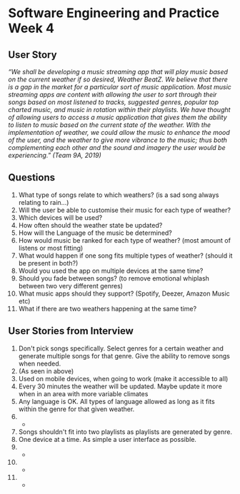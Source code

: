 # Software Engineering and Practice Week 4

## User Story
*“We shall be developing a music streaming app that will play music based on the current weather if so desired, Weather BeatZ. We believe that there is a gap in the market for a particular sort of music application. Most music streaming apps are content with allowing the user to sort through their songs based on most listened to tracks, suggested genres, popular top charted music, and music in rotation within their playlists. We have thought of allowing users to access a music application that gives them the ability to listen to music based on the current state of the weather. With the implementation of weather, we could allow the music to enhance the mood of the user, and the weather to give more vibrance to the music; thus both complementing each other and the sound and imagery the user would be experiencing.” (Team 9A, 2019)*


## Questions
1. What type of songs relate to which weathers? (is a sad song always relating to rain...)
2. Will the user be able to customise their music for each type of weather?
3. Which devices will be used?
4. How often should the weather state be updated?
5. How will the Language of the music be determined?
6. How would music be ranked for each type of weather? (most amount of listens or most fitting)
7. What would happen if one song fits multiple types of weather? (should it be present in both?)
8. Would you used the app on multiple devices at the same time?
9. Should you fade between songs? (to remove emotional whiplash between two very different genres)
10. What music apps should they support? (Spotify, Deezer, Amazon Music etc)
11. What if there are two weathers happening at the same time?


## User Stories from Interview
1. Don't pick songs specifically. Select genres for a certain weather and generate multiple songs for that genre. Give the ability to remove songs when needed.
2. (As seen in above)
3. Used on mobile devices, when going to work (make it accessible to all)
4. Every 30 minutes the weather will be updated. Maybe update it more when in an area with more variable climates
5. Any language is OK. All types of language allowed as long as it fits within the genre for that given weather.
6. -
7. Songs shouldn't fit into two playlists as playlists are generated by genre.
8. One device at a time. As simple a user interface as possible.
9. -
10. -
11. -
